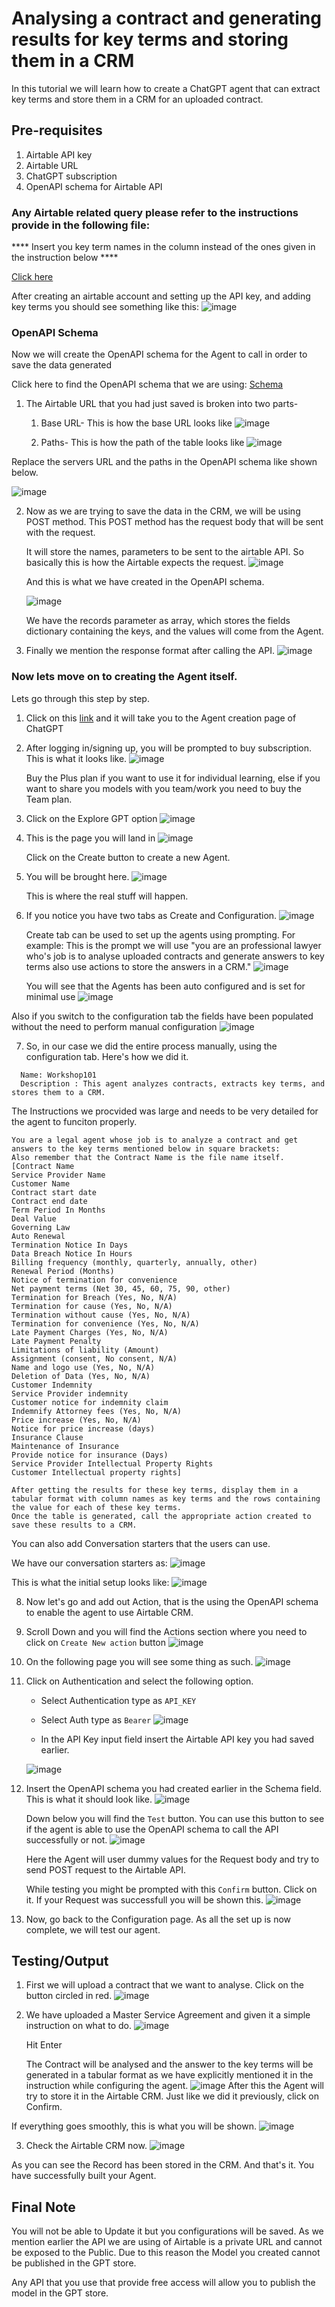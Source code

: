 # Analysing a contract and generating results for key terms and storing them in a CRM

In this tutorial we will learn how to create a ChatGPT agent that can extract key terms and store them in a CRM for an uploaded contract.

## Pre-requisites
1. Airtable API key
2. Airtable URL
3. ChatGPT subscription
4. OpenAPI schema for Airtable API

### Any Airtable related query please refer to the instructions provide in the following file:

**** Insert you key term names in the column instead of the ones given in the instruction below ****

[Click here](../Lab2-solargen-with-function-calling/airtableapi.md)


After creating an airtable account and setting up the API key, and adding key terms you should see something like this:
![image](https://github.com/initmahesh/MLAI-community-labs/assets/72710483/85980200-3045-4c52-901f-6c03fcc05785)

### OpenAPI Schema
Now we will create the OpenAPI schema for the Agent to call in order to save the data generated

Click here to find the OpenAPI schema that we are using: [Schema](Airtable_OpenAPI.yaml)

1. The Airtable URL that you had just saved is broken into two parts-
   1. Base URL- This is how the base URL looks like ![image](https://github.com/initmahesh/MLAI-community-labs/assets/72710483/9c1b0118-75ab-4489-85f7-57c58820c270)

   2. Paths- This is how the path of the table looks like ![image](https://github.com/initmahesh/MLAI-community-labs/assets/72710483/11c83431-8b26-42e1-a283-fc4efd86defa)

  Replace the servers URL and the paths in the OpenAPI schema like shown below.

  ![image](https://github.com/initmahesh/MLAI-community-labs/assets/72710483/6d943202-3299-496d-a90c-ab0dc13eb889)


2. Now as we are trying to save the data in the CRM, we will be using POST method. This POST method has the request body that will be sent with the request.

   It will store the names, parameters to be sent to the airtable API. So basically this is how the Airtable expects the request.
   ![image](https://github.com/initmahesh/MLAI-community-labs/assets/72710483/8f9dbcb9-4e1c-450b-b053-adf2430725e9)

   And this is what we have created in the OpenAPI schema.

   ![image](https://github.com/initmahesh/MLAI-community-labs/assets/72710483/a3f82e64-3f0e-4932-92ac-bf8c5aca9bfc)

   We have the records parameter as array, which stores the fields dictionary containing the keys, and the values will come from the Agent.

3. Finally we mention the response format after calling the API.
   ![image](https://github.com/initmahesh/MLAI-community-labs/assets/72710483/8f0e2131-6260-4dea-9410-158ae5c31beb)

### Now lets move on to creating the Agent itself.

Lets go through this step by step.

1. Click on this [link](https://chat.openai.com/g/g-POb5UhhJ6-autogpt-agent) and it will take you to the Agent creation page of ChatGPT
2. After logging in/signing up, you will be prompted to buy subscription. This is what it looks like.
   ![image](https://github.com/initmahesh/MLAI-community-labs/assets/72710483/aeaaac7a-6355-4b34-a856-b1154c2b3dd9)

   Buy the Plus plan if you want to use it for individual learning, else if you want to share you models with you team/work you need to buy the Team plan.
3. Click on the Explore GPT option
   ![image](https://github.com/initmahesh/MLAI-community-labs/assets/72710483/70e348c1-d34c-4240-acaa-dbf483d66315)
4. This is the page you will land in
   ![image](https://github.com/initmahesh/MLAI-community-labs/assets/72710483/2b18876e-dd6c-4919-98c6-810642ca5dec)

   Click on the Create button to create a new Agent.
5. You will be brought here.
   ![image](https://github.com/initmahesh/MLAI-community-labs/assets/72710483/9a3b9920-8d8d-4158-bdb8-60ac2b2fa99e)

   This is where the real stuff will happen.
6. If you notice you have two tabs as Create and Configuration.
   ![image](https://github.com/initmahesh/MLAI-community-labs/assets/72710483/730d1efb-83f2-4563-b989-1a81e52f2cab)

   Create tab can be used to set up the agents using prompting. For example: This is the prompt we will use "you are an professional lawyer who's job is to analyse uploaded contracts and generate answers to key terms also use actions to store the answers in a CRM."
   ![image](https://github.com/initmahesh/MLAI-community-labs/assets/72710483/a09ccdaa-afbf-4cd5-a2c5-7b433dc1f35c)

   You will see that the Agents has been auto configured and is set for minimal use
   ![image](https://github.com/initmahesh/MLAI-community-labs/assets/72710483/81853f3b-8370-4863-9b3c-f0bc5611c3b0)

  Also if you switch to the configuration tab the fields have been populated without the need to perform manual configuration
  ![image](https://github.com/initmahesh/MLAI-community-labs/assets/72710483/acb919a0-e6f9-468f-bb45-f915b586cc79)

7. So, in our case we did the entire process manually, using the configuration tab. Here's how we did it.
```
  Name: Workshop101
  Description : This agent analyzes contracts, extracts key terms, and stores them to a CRM.
  ```
  The Instructions we procvided was large and needs to be very detailed for the agent to funciton properly.
  ```
You are a legal agent whose job is to analyze a contract and get answers to the key terms mentioned below in square brackets:
Also remember that the Contract Name is the file name itself.
[Contract Name
Service Provider Name
Customer Name
Contract start date
Contract end date
Term Period In Months
Deal Value
Governing Law
Auto Renewal
Termination Notice In Days
Data Breach Notice In Hours
Billing frequency (monthly, quarterly, annually, other)
Renewal Period (Months)
Notice of termination for convenience
Net payment terms (Net 30, 45, 60, 75, 90, other) 
Termination for Breach (Yes, No, N/A)
Termination for cause (Yes, No, N/A)
Termination without cause (Yes, No, N/A)
Termination for convenience (Yes, No, N/A)
Late Payment Charges (Yes, No, N/A)
Late Payment Penalty
Limitations of liability (Amount)
Assignment (consent, No consent, N/A)
Name and logo use (Yes, No, N/A)
Deletion of Data (Yes, No, N/A)
Customer Indemnity
Service Provider indemnity
Customer notice for indemnity claim
Indemnify Attorney fees (Yes, No, N/A)
Price increase (Yes, No, N/A)
Notice for price increase (days)
Insurance Clause
Maintenance of Insurance
Provide notice for insurance (Days)
Service Provider Intellectual Property Rights
Customer Intellectual property rights]

After getting the results for these key terms, display them in a tabular format with column names as key terms and the rows containing the value for each of these key terms.
 Once the table is generated, call the appropriate action created to save these results to a CRM.
```
You can also add Conversation starters that the users can use.

We have our conversation starters as:
![image](https://github.com/initmahesh/MLAI-community-labs/assets/72710483/f88241f7-dcc0-44f3-af9b-7e6c691b3402)

This is what the initial setup looks like:
![image](https://github.com/initmahesh/MLAI-community-labs/assets/72710483/9a64cdc5-a06c-46d8-aff9-285a8f69c81d)


8. Now let's go and add out Action, that is the using the OpenAPI schema to enable the agent to use Airtable CRM.
9. Scroll Down and you will find the Actions section where you need to click on `Create New action` button
   ![image](https://github.com/initmahesh/MLAI-community-labs/assets/72710483/15adfde7-cb2a-45b5-aa19-dc2576ce583f)
10. On the following page you will see some thing as such.
    ![image](https://github.com/initmahesh/MLAI-community-labs/assets/72710483/1d6d810e-9573-45e6-9acf-f5aeab4db56f)
11. Click on Authentication and select the following option.
    * Select Authentication type as `API_KEY`
    * Select Auth type as `Bearer`
   ![image](https://github.com/initmahesh/MLAI-community-labs/assets/72710483/9021d378-a57a-4c91-8310-d24fdd4bcfc4)


    * In the API Key input field insert the Airtable API key you had saved earlier.
    
    ![image](https://github.com/initmahesh/MLAI-community-labs/assets/72710483/0360c5e8-9f32-4fce-bc35-13369afc3d47)

13. Insert the OpenAPI schema you had created earlier in the Schema field. This is what it should look like.
    ![image](https://github.com/initmahesh/MLAI-community-labs/assets/72710483/516759a8-3788-4dc7-96bf-fc27cfe000a2)

    Down below you will find the `Test` button. You can use this button to see if the agent is able to use the OpenAPI schema to call the API successfully or not.
    ![image](https://github.com/initmahesh/MLAI-community-labs/assets/72710483/87fff992-28c5-4b8a-bfaf-910cc836d729)

    Here the Agent will user dummy values for the Request body and try to send POST request to the Airtable API.

    While testing you might be prompted with this `Confirm` button. Click on it. If your Request was successfull you will be shown this.
    ![image](https://github.com/initmahesh/MLAI-community-labs/assets/72710483/0bebf92c-2056-41e2-b1b0-49ee81f79522)

14. Now, go back to the Configuration page. As all the set up is now complete, we will test our agent.

## Testing/Output
1. First we will upload a contract that we want to analyse. Click on the button circled in red.
   ![image](https://github.com/initmahesh/MLAI-community-labs/assets/72710483/29388ac5-e8f0-4b77-87d7-d1ccc47ceecf)

2. We have uploaded a Master Service Agreement and given it a simple instruction on what to do.
   ![image](https://github.com/initmahesh/MLAI-community-labs/assets/72710483/4690259d-fdce-4cc8-9c68-3d393e9a5f3b)

   Hit Enter

   The Contract will be analysed and the answer to the key terms will be generated in a tabular format as we have explicitly mentioned it in the instruction while configuring the agent.
   ![image](https://github.com/initmahesh/MLAI-community-labs/assets/72710483/2f1b5f03-9ee0-4cbe-bbb4-7b634435f749)
After this the Agent will try to store it in the Airtable CRM. Just like we did it previously, click on Confirm.

If everything goes smoothly, this is what you will be shown.
![image](https://github.com/initmahesh/MLAI-community-labs/assets/72710483/7010f1c3-0bcf-46fb-9480-6320924877ea)

3. Check the Airtable CRM now.
   ![image](https://github.com/initmahesh/MLAI-community-labs/assets/72710483/06a8bfc6-921c-4726-b30a-225cd309bd9b)

As you can see the Record has been stored in the CRM. And that's it. You have successfully built your Agent.

## Final Note

You will not be able to Update it but you configurations will be saved. As we mention earlier the API we are using of Airtable is a private URL and cannot be exposed to the Public. Due to this reason the Model you created cannot be published in the GPT store.

Any API that you use that provide free access will allow you to publish the model in the GPT store.
